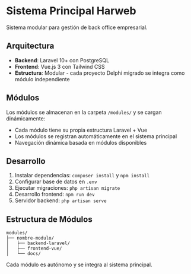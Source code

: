 # Sistema Principal Harweb

Sistema modular para gestión de back office empresarial.

## Arquitectura

- **Backend**: Laravel 10+ con PostgreSQL
- **Frontend**: Vue.js 3 con Tailwind CSS  
- **Estructura**: Modular - cada proyecto Delphi migrado se integra como módulo independiente

## Módulos

Los módulos se almacenan en la carpeta `/modules/` y se cargan dinámicamente:

- Cada módulo tiene su propia estructura Laravel + Vue
- Los módulos se registran automáticamente en el sistema principal
- Navegación dinámica basada en módulos disponibles

## Desarrollo

1. Instalar dependencias: `composer install` y `npm install`
2. Configurar base de datos en `.env`
3. Ejecutar migraciones: `php artisan migrate`
4. Desarrollo frontend: `npm run dev`
5. Servidor backend: `php artisan serve`

## Estructura de Módulos

```
modules/
├── nombre-modulo/
│   ├── backend-laravel/
│   ├── frontend-vue/
│   └── docs/
```

Cada módulo es autónomo y se integra al sistema principal.